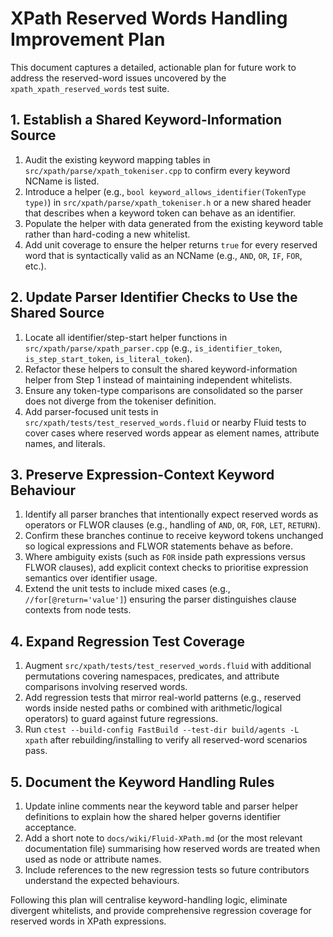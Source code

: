 # XPath Reserved Words Handling Improvement Plan

This document captures a detailed, actionable plan for future work to address the reserved-word issues uncovered by the `xpath_xpath_reserved_words` test suite.

## 1. Establish a Shared Keyword-Information Source
1. Audit the existing keyword mapping tables in `src/xpath/parse/xpath_tokeniser.cpp` to confirm every keyword NCName is listed.
2. Introduce a helper (e.g., `bool keyword_allows_identifier(TokenType type)`) in `src/xpath/parse/xpath_tokeniser.h` or a new shared header that describes when a keyword token can behave as an identifier.
3. Populate the helper with data generated from the existing keyword table rather than hard-coding a new whitelist.
4. Add unit coverage to ensure the helper returns `true` for every reserved word that is syntactically valid as an NCName (e.g., `AND`, `OR`, `IF`, `FOR`, etc.).

## 2. Update Parser Identifier Checks to Use the Shared Source
1. Locate all identifier/step-start helper functions in `src/xpath/parse/xpath_parser.cpp` (e.g., `is_identifier_token`, `is_step_start_token`, `is_literal_token`).
2. Refactor these helpers to consult the shared keyword-information helper from Step 1 instead of maintaining independent whitelists.
3. Ensure any token-type comparisons are consolidated so the parser does not diverge from the tokeniser definition.
4. Add parser-focused unit tests in `src/xpath/tests/test_reserved_words.fluid` or nearby Fluid tests to cover cases where reserved words appear as element names, attribute names, and literals.

## 3. Preserve Expression-Context Keyword Behaviour
1. Identify all parser branches that intentionally expect reserved words as operators or FLWOR clauses (e.g., handling of `AND`, `OR`, `FOR`, `LET`, `RETURN`).
2. Confirm these branches continue to receive keyword tokens unchanged so logical expressions and FLWOR statements behave as before.
3. Where ambiguity exists (such as `FOR` inside path expressions versus FLWOR clauses), add explicit context checks to prioritise expression semantics over identifier usage.
4. Extend the unit tests to include mixed cases (e.g., `//for[@return='value']`) ensuring the parser distinguishes clause contexts from node tests.

## 4. Expand Regression Test Coverage
1. Augment `src/xpath/tests/test_reserved_words.fluid` with additional permutations covering namespaces, predicates, and attribute comparisons involving reserved words.
2. Add regression tests that mirror real-world patterns (e.g., reserved words inside nested paths or combined with arithmetic/logical operators) to guard against future regressions.
3. Run `ctest --build-config FastBuild --test-dir build/agents -L xpath` after rebuilding/installing to verify all reserved-word scenarios pass.

## 5. Document the Keyword Handling Rules
1. Update inline comments near the keyword table and parser helper definitions to explain how the shared helper governs identifier acceptance.
2. Add a short note to `docs/wiki/Fluid-XPath.md` (or the most relevant documentation file) summarising how reserved words are treated when used as node or attribute names.
3. Include references to the new regression tests so future contributors understand the expected behaviours.

Following this plan will centralise keyword-handling logic, eliminate divergent whitelists, and provide comprehensive regression coverage for reserved words in XPath expressions.
